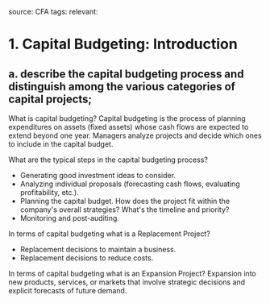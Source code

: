 source: CFA
tags:
relevant:


# 1. Capital Budgeting: Introduction

## a. describe the capital budgeting process and distinguish among the various categories of capital projects;

What is capital budgeting?
Capital budgeting is the process of planning expenditures on assets (fixed assets) whose cash flows are expected to extend beyond one year. Managers analyze projects and decide which ones to include in the capital budget.

What are the typical steps in the capital budgeting process?
- Generating good investment ideas to consider.
- Analyzing individual proposals (forecasting cash flows, evaluating profitability, etc.).
- Planning the capital budget. How does the project fit within the company's overall strategies? What's the timeline and priority?
- Monitoring and post-auditing.

In terms of capital budgeting what is a Replacement Project?
- Replacement decisions to maintain a business.
- Replacement decisions to reduce costs.

In terms of capital budgeting what is an Expansion Project?
Expansion into new products, services, or markets that involve strategic decisions and explicit forecasts of future demand.

